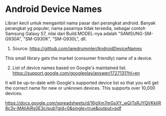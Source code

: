 # Android Device Names
Librari kecil untuk mengambil nama pasar dari perangkat android. Banyak perangkat yg populer, nama pasarnya tidak tersedia, sebagai contoh Samsung Galaxy S7, nilai dari Build.MODEL-nya adalah "SAMSUNG-SM-G930A", "SM-G930K", "SM-G930L", dll.

1. Source:
https://github.com/jaredrummler/AndroidDeviceNames


This small library gets the market (consumer friendly) name of a device.


2. List of device names based on Google's maintained list. 
https://support.google.com/googleplay/answer/1727131?hl=en

It will be up-to-date with Google's supported device list so that you will get the correct name for new or unknown devices. This supports over 10,000 devices.

https://docs.google.com/spreadsheets/d/16gXm7mGsXY_wQjTsRJYQVKkIjR8c3v-MAliAiRs0E3c/pub?gid=0&single=true&output=pdf
